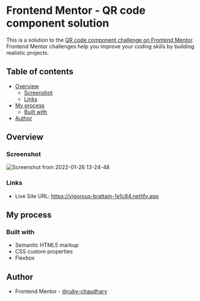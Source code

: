 # Frontend Mentor - QR code component solution

This is a solution to the [QR code component challenge on Frontend Mentor](https://www.frontendmentor.io/challenges/qr-code-component-iux_sIO_H). Frontend Mentor challenges help you improve your coding skills by building realistic projects. 

## Table of contents

- [Overview](#overview)
  - [Screenshot](#screenshot)
  - [Links](#links)
- [My process](#my-process)
  - [Built with](#built-with)
- [Author](#author)


## Overview


### Screenshot

![Screenshot from 2022-01-26 13-24-48](https://user-images.githubusercontent.com/98210338/151124178-0e880b23-e121-4ef9-8302-8a6b38b6087e.png)




### Links


- Live Site URL: https://vigorous-brattain-1e1c84.netlify.app

## My process

### Built with

- Semantic HTML5 markup
- CSS custom properties
- Flexbox







## Author

- Frontend Mentor - [@ruby-chaudhary](https://www.frontendmentor.io/profile/yourusername)


